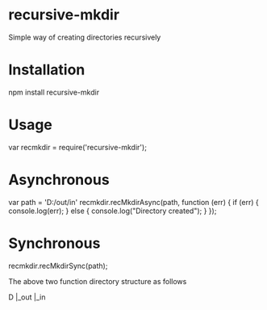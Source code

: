 # recursive-mkdir
Simple way of creating directories recursively

# Installation
npm install recursive-mkdir

# Usage
var recmkdir = require('recursive-mkdir');

# Asynchronous
var path = 'D:/out/in'
recmkdir.recMkdirAsync(path, function (err) {
    if (err) {
     	console.log(err); 
    }
    else { 
    	console.log("Directory created");
    }
});

# Synchronous
recmkdir.recMkdirSync(path);

The above two function directory structure as follows

D
|_out
	|_in